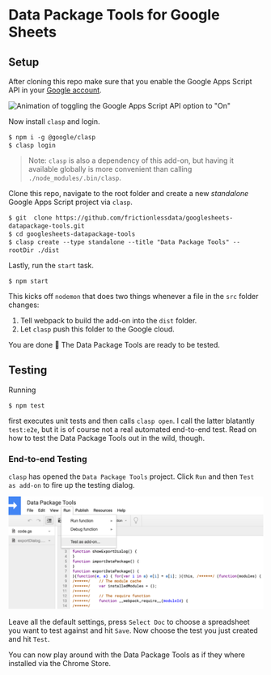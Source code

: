 # Data Package Tools for Google Sheets

## Setup

After cloning this repo make sure that you enable the Google Apps Script API in your [Google account](https://script.google.com/home/usersettings).

![Animation of toggling the Google Apps Script API option to "On"](https://user-images.githubusercontent.com/744973/54870967-a9135780-4d6a-11e9-991c-9f57a508bdf0.gif)

Now install `clasp` and login.

```shell
$ npm i -g @google/clasp
$ clasp login
```

> Note: `clasp` is also a dependency of this add-on, but having it available globally is more convenient than calling `./node_modules/.bin/clasp`.

Clone this repo, navigate to the root folder and create a new *standalone* Google Apps Script project via `clasp`.

```shell
$ git  clone https://github.com/frictionlessdata/googlesheets-datapackage-tools.git
$ cd googlesheets-datapackage-tools
$ clasp create --type standalone --title "Data Package Tools" --rootDir ./dist
```

Lastly, run the `start` task.

```
$ npm start
```

This kicks off `nodemon` that does two things whenever a file in the `src` folder changes:

1. Tell webpack to build the add-on into the `dist` folder.
2. Let `clasp` push this folder to the Google cloud.

You are done 🎉 The Data Package Tools are ready to be tested.

## Testing

Running

```
$ npm test
```

first executes unit tests and then calls `clasp open`. I call the latter blatantly `test:e2e`, but it is of course not a real automated end-to-end test. Read on how to test the Data Package Tools out in the wild, though.

### End-to-end Testing

`clasp` has opened the `Data Package Tools` project. Click `Run` and then `Test as add-on` to fire up the testing dialog.

![Screenshot of Google’s Apps Script editor highlighting the item "Test as add-on"](docs/e2e_testing.png)

Leave all the default settings, press `Select Doc` to choose a spreadsheet you want to test against and hit `Save`. Now choose the test you just created and hit `Test`.

You can now play around with the Data Package Tools as if they where installed via the Chrome Store.
